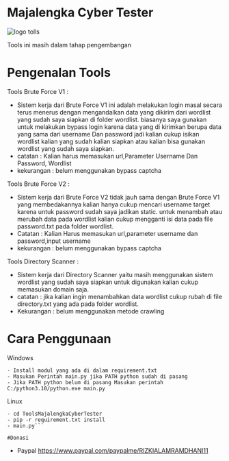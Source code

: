 # Majalengka Cyber Tester

![logo tolls](https://user-images.githubusercontent.com/45142541/190312268-1066902f-49d4-4da7-ae7c-853b68730d33.PNG)

Tools ini masih dalam tahap pengembangan

# Pengenalan Tools

Tools Brute Force V1 :
- Sistem kerja dari Brute Force V1 ini adalah melakukan login masal secara terus menerus dengan mengandalkan data yang dikirim dari wordlist yang sudah saya siapkan di folder wordlist. biasanya saya gunakan untuk melakukan bypass login karena data yang di kirimkan berupa data yang sama dari username Dan password jadi kalian cukup isikan wordlist kalian yang sudah kalian siapkan atau kalian bisa gunakan wordlist yang sudah saya siapkan. 
- catatan : Kalian harus memasukan url,Parameter Username Dan Password, Wordlist
- kekurangan : belum menggunakan bypass captcha

Tools Brute Force V2 :
- Sistem kerja dari Brute Force V2 tidak jauh sama dengan Brute Force V1 yang membedakannya kalian hanya cukup mencari username target karena untuk password sudah saya jadikan static. untuk menambah atau merubah data pada wordlist kalian cukup mengganti isi data pada file password.txt pada folder wordlist.
- Catatan : Kalian Harus memasukan url,parameter username dan password,input username
- kekurangan : belum menggunakan bypass captcha

Tools Directory Scanner :
- Sistem kerja dari Directory Scanner yaitu masih menggunakan sistem wordlist yang sudah saya siapkan untuk digunakan kalian cukup memasukan domain saja.
- catatan : jika kalian ingin menambahkan data wordlist cukup rubah di file directory.txt yang ada pada folder wordlist.
- Kekurangan : belum menggunakan metode crawling

# Cara Penggunaan

Windows
```- Install python V3.9 atau V3.10
- Install modul yang ada di dalam requirement.txt
- Masukan Perintah main.py jika PATH python sudah di pasang
- Jika PATH python belum di pasang Masukan perintah C:/python3.10/python.exe main.py
```
Linux
```- Git include https://github.com/rizkiar111299/ToolsMajalengkaCyberTester.git
- cd ToolsMajalengkaCyberTester
- pip -r requirement.txt install
- main.py```

#Donasi
```
- Paypal https://www.paypal.com/paypalme/RIZKIALAMRAMDHANI11
```
